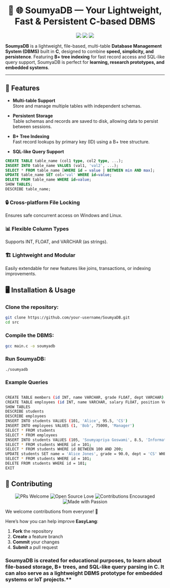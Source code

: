 <h1 align="center">🌈 <b>🌐 SoumyaDB — Your Lightweight, Fast & Persistent C-based DBMS</b></h1>

<p align="center">
  <img src="https://img.shields.io/badge/Made%20with-C99-orange.svg">
  <img src="https://img.shields.io/badge/License-BSD%202--Clause-blue.svg">
  <img src="https://img.shields.io/badge/Platform-Linux%20|%20macOS%20|%20Windows-green.svg">
</p>

**SoumyaDB** is a lightweight, file-based, multi-table **Database Management System (DBMS)** built in **C**, designed to combine **speed, simplicity, and persistence**. Featuring **B+ tree indexing** for fast record access and SQL-like query support, SoumyaDB is perfect for **learning, research prototypes, and embedded systems**.

---

## 🌟 Features

- **Multi-table Support**  
  Store and manage multiple tables with independent schemas.  

- **Persistent Storage**  
  Table schemas and records are saved to disk, allowing data to persist between sessions.

- **B+ Tree Indexing**  
  Fast record lookups by primary key (ID) using a B+ tree structure.

- **SQL-like Query Support**  

```sql
CREATE TABLE table_name (col1 type, col2 type, ...);
INSERT INTO table_name VALUES (val1, 'val2', ...);
SELECT * FROM table_name [WHERE id = value | BETWEEN min AND max];
UPDATE table_name SET col='val' WHERE id=value;
DELETE FROM table_name WHERE id=value;
SHOW TABLES;
DESCRIBE table_name;
```
### 🔒 Cross-platform File Locking
Ensures safe concurrent access on Windows and Linux.

### 📊 Flexible Column Types
Supports INT, FLOAT, and VARCHAR (as strings).

### 🏗️ Lightweight and Modular
Easily extendable for new features like joins, transactions, or indexing improvements.

## 🖥️ Installation & Usage

### Clone the repository:
```bash
git clone https://github.com/your-username/SoumyaDB.git
cd src
```

### Compile the DBMS:
```bash
gcc main.c -o soumyadb

```
### Run SoumyaDB:
```bash
./soumyadb
```
### Example Queries

```bash

CREATE TABLE members (id INT, name VARCHAR, grade FLOAT, dept VARCHAR)
CREATE TABLE employees (id INT, name VARCHAR, salary FLOAT, position VARCHAR)
SHOW TABLES
DESCRIBE students
DESCRIBE employees
INSERT INTO students VALUES (101, 'Alice', 95.5, 'CS')
INSERT INTO employees VALUES (1, 'Bob', 75000, 'Manager')
SELECT * FROM students
SELECT * FROM employees
INSERT INTO students VALUES (105, 'Soumyapriya Goswami', 8.5, 'Information Technology');
SELECT * FROM students WHERE id = 101;
SELECT * FROM students WHERE id BETWEEN 100 AND 200;
UPDATE students SET name = 'Alice Jones', grade = 90.0, dept = 'CS' WHERE id = 101;
SELECT * FROM students WHERE id = 101;
DELETE FROM students WHERE id = 101;
EXIT
```
## 🤝 Contributing

<p align="center">
  <img src="https://img.shields.io/badge/PRs-Welcome-brightgreen.svg?style=for-the-badge" alt="PRs Welcome">
  <img src="https://img.shields.io/badge/Open%20Source-%E2%9D%A4-red.svg?style=for-the-badge" alt="Open Source Love">
  <img src="https://img.shields.io/badge/Contributions-Encouraged-blue.svg?style=for-the-badge" alt="Contributions Encouraged">
  <img src="https://img.shields.io/badge/Made%20with-%F0%9F%92%9A%20Passion-yellow.svg?style=for-the-badge" alt="Made with Passion">
</p>

We welcome contributions from everyone! 🚀  

Here’s how you can help improve **EasyLang**:

1. **Fork** the repository  
2. **Create** a feature branch  
3. **Commit** your changes  
4. **Submit** a pull request  
### SoumyaDB is created for educational purposes, to learn about file-based storage, B+ trees, and SQL-like query parsing in C. It can also serve as a lightweight DBMS prototype for embedded systems or IoT projects.**
